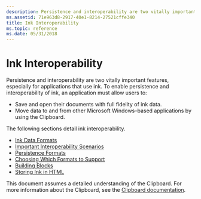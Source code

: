 ```yaml
---
description: Persistence and interoperability are two vitally important features, especially for applications that use ink.
ms.assetid: 71e963d8-2917-40e1-8214-27521cffe340
title: Ink Interoperability
ms.topic: reference
ms.date: 05/31/2018
---
```


# Ink Interoperability

Persistence and interoperability are two vitally important features, especially for applications that use ink. To enable persistence and interoperability of ink, an application must allow users to:

-   Save and open their documents with full fidelity of ink data.
-   Move data to and from other Microsoft Windows–based applications by using the Clipboard.

The following sections detail ink interoperability.

-   [Ink Data Formats](ink-data-formats.md)
-   [Important Interoperability Scenarios](important-interoperability-scenarios.md)
-   [Persistence Formats](persistence-formats.md)
-   [Choosing Which Formats to Support](choosing-which-formats-to-support.md)
-   [Building Blocks](building-blocks.md)
-   [Storing Ink in HTML](storing-ink-in-html.md)

This document assumes a detailed understanding of the Clipboard. For more information about the Clipboard, see the [Clipboard documentation](/windows/desktop/dataxchg/clipboard).

 

 
